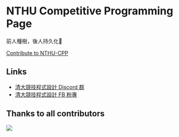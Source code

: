 # NTHU Competitive Programming Page

前人種樹，後人持久化🌴

[Contribute to NTHU-CPP](contribution.md)

## Links

- [清大競技程式設計 Discord 群](https://discord.gg/jYEaq6u2Zs)
- [清大競技程式設計 FB 粉專](https://www.facebook.com/NTHUCP)

## Thanks to all contributors

<a href="https://github.com/NTHU-CP/NTHU-CPP/graphs/contributors">
  <img src="https://contrib.rocks/image?repo=NTHU-CP/NTHU-CPP" />
</a>
